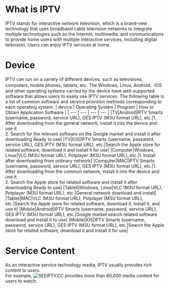 #  What is IPTV
   IPTV stands for interactive network television, which is a brand-new technology that uses broadband cable television networks to integrate multiple technologies such as the Internet, multimedia, and communications to provide home users with multiple interactive services, including digital television. Users can enjoy IPTV services at home.

# Device
   IPTV can run on a variety of different devices, such as televisions, computers, mobile phones, tablets, etc.
The Windows, Linux, Android、IOS and other operating systems carried by the device have well-supported software that allows users to easily use IPTV services.
The following table is a list of common software and service provision methods corresponding to each operating system:
| device | Operating System | Program | How to Obtain Application Software |
| --- | --- | --- | --- |
|TV|Android|IPTV Smarts (username, password, service URL), GES IPTV (M3U format URL), etc.|1. After downloading from the general network, install it into the device and use it<br>2. Search for the relevant software on the Google market and install it after downloading Ready to use|
|TV|IOS|IPTV Smarts (username, password, service URL), GES IPTV (M3U format URL), etc.|Search the Apple store for related software, download it and install it for use|
|Computer|Windows, Linux|VLC (M3U format URL), Potplayer (M3U format URL), etc.|1. Install after downloading from ordinary network|
|Computer|MAC|IPTV Smarts (username, password, service URL), GES IPTV (M3U format URL), etc.|1. After downloading from the common network, install it into the device and use it<br>2. Search the Apple store for related software and install it after downloading Ready to use|
|Tablet|Windows, Linux|VLC (M3U format URL), Potplayer (M3U format URL), etc.|General network download and install|
|Tablet|MAC|VLC (M3U format URL), Potplayer (M3U format URL), etc.|Search the Apple store for related software, download it, install it, and use it|
|Mobile|Android|IPTV Smarts (username, password, service URL), GES IPTV (M3U format URL), etc.|Google market search related software download and install it to use|
|Mobile|IOS|IPTV Smarts (username, password, service URL), GES IPTV (M3U format URL), etc.|Search the Apple store for related software, download it and install it for use|


# Service Content
   As an interactive service technology media, IPTV usually provides rich content to users.<br/>
   For example, ![SEEIPTV.CC](https://www.seeiptv.cc) provides more than 60,000 media content for users to watch.
